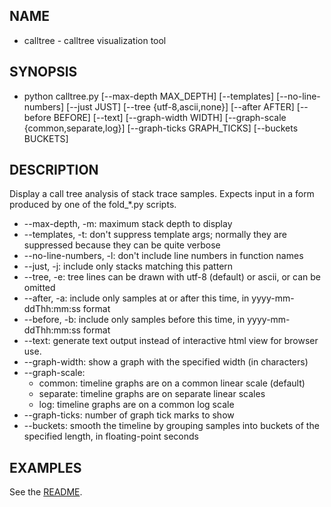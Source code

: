 ## NAME
* calltree - calltree visualization tool

## SYNOPSIS

* python calltree.py [--max-depth MAX_DEPTH] [--templates]
  [--no-line-numbers] [--just JUST] [--tree {utf-8,ascii,none}]
  [--after AFTER] [--before BEFORE] [--text] [--graph-width WIDTH]
  [--graph-scale {common,separate,log}] [--graph-ticks GRAPH_TICKS]
  [--buckets BUCKETS]


## DESCRIPTION

Display a call tree analysis of stack trace samples. Expects input in a form produced by one of the fold_*.py scripts.


* --max-depth, -m: maximum stack depth to display
* --templates, -t: don't suppress template args; normally they are suppressed because they can be quite verbose
* --no-line-numbers, -l: don't include line numbers in function names
* --just, -j: include only stacks matching this pattern
* --tree, -e: tree lines can be drawn with utf-8 (default) or ascii, or can be omitted
* --after, -a: include only samples at or after this time, in yyyy-mm-ddThh:mm:ss format
* --before, -b: include only samples before this time, in yyyy-mm-ddThh:mm:ss format
* --text: generate text output instead of interactive html view for browser use.
* --graph-width: show a graph with the specified width (in characters)
* --graph-scale:
    * common: timeline graphs are on a common linear scale (default)
    * separate: timeline graphs are on separate linear scales
    * log: timeline graphs are on a common log scale
* --graph-ticks: number of graph tick marks to show
* --buckets: smooth the timeline by grouping samples into buckets of the specified length, in floating-point seconds

## EXAMPLES

See the [README](README.md).
